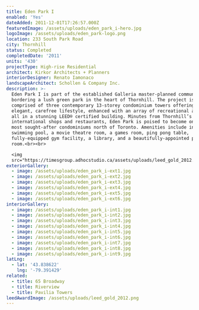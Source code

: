 ```yaml
---
title: Eden Park I
enabled: 'Yes'
dateAdded: 2011-12-01T17:26:57.000Z
featuredImage: /assets/uploads/eden_park_i-hero.jpg
logoImage: /assets/uploads/eden_park-logo.png
location: 233 South Park Road
city: Thornhill
status: Completed
completedDate: '2011'
units: '430'
projectType: High-rise Residential
architect: Kirkor Architects + Planners
interiorDesigner: Renato Iamonaco
landscapeArchitect: Schollen & Company Inc.
description: >-
  Eden Park I is part of the established Galleria master-planned community
  bordering a lush green park in the heart of Thornhill. The project is
  comprised of three contemporary 13-storey condominium towers offering an
  elegant, carefree lifestyle, enhanced with an array of recreational amenities,
  all in a stunning LEED® certified building. Minutes from Thornhill’s
  international shops and restaurants, Eden Park is poised to become one of the
  most sought-after condominiums north of Toronto. Amenities include indoor
  swimming pool, a movie theatre room, a games room, ping pong table,
  fully-equipped gym facility, a library, and a beautifully-appointed party
  room.<br><br>

  <img
  src="https://timesgroup.adhocstudio.ca/assets/uploads/leed_gold_2012.png">
exteriorGallery:
  - image: /assets/uploads/eden_park_i-ext1.jpg
  - image: /assets/uploads/eden_park_i-ext2.jpg
  - image: /assets/uploads/eden_park_i-ext3.jpg
  - image: /assets/uploads/eden_park_i-ext4.jpg
  - image: /assets/uploads/eden_park_i-ext5.jpg
  - image: /assets/uploads/eden_park_i-ext6.jpg
interiorGallery:
  - image: /assets/uploads/eden_park_i-int1.jpg
  - image: /assets/uploads/eden_park_i-int2.jpg
  - image: /assets/uploads/eden_park_i-int3.jpg
  - image: /assets/uploads/eden_park_i-int4.jpg
  - image: /assets/uploads/eden_park_i-int5.jpg
  - image: /assets/uploads/eden_park_i-int6.jpg
  - image: /assets/uploads/eden_park_i-int7.jpg
  - image: /assets/uploads/eden_park_i-int8.jpg
  - image: /assets/uploads/eden_park_i-int9.jpg
latLng:
  - lat: '43.838622'
    lng: '-79.391429'
related:
  - title: 65 Broadway
  - title: Riverview
  - title: Pavilia Towers
leedAwardImage: /assets/uploads/leed_gold_2012.png
---
```


